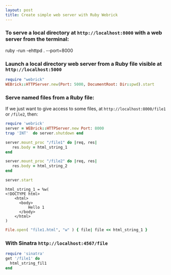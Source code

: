```yaml
---
layout: post
title: Create simple web server with Ruby Webrick
---
```




### To serve a local directory at `http://localhost:8000` with a web server from the terminal:


  ruby -run -ehttpd . --port=8000


### Launch a local directory web server from a Ruby file visible at `http://localhost:5000`

```ruby
require "webrick"
WEBrick::HTTPServer.new(Port: 5000, DocumentRoot: Dir::pwd).start
```

### Serve named files from a Ruby file:

If we just want to give access to some files, at `http://localhost:8000/file1`  or `/file2`, then:

```ruby
require 'webrick'
server = WEBrick::HTTPServer.new Port: 8000
trap 'INT'  do server.shutdown end

server.mount_proc "/file1" do |req, res|
   res.body = html_string_1
end

server.mount_proc "/file2" do |req, res|
   res.body = html_string_2
end

server.start
```



    html_string_1 = %w(
    <!DOCTYPE html>
        <html>
          <body>
              Hello 1
          </body>
        </html>
    )
    
```ruby
File.open( "file1.html", "w" ) { file| file << html_string_1 }
```


### With Sinatra `http://localhost:4567/file`

```ruby
require 'sinatra'
get '/file1' do
  html_string_fil1
end
```
